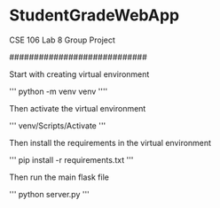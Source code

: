 # StudentGradeWebApp
CSE 106 Lab 8 Group Project

############################

Start with creating virtual environment

''' python -m venv venv ''''

Then activate the virtual environment

''' venv/Scripts/Activate '''

Then install the requirements in the virtual environment 

''' pip install -r requirements.txt ''' 

Then run the main flask file

''' python server.py ''' 

